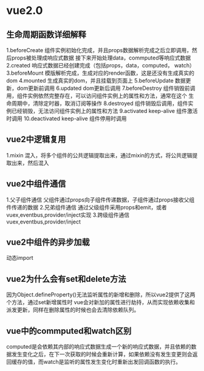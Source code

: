 # vue2.0

## 生命周期函数详细解释
1.beforeCreate  组件实例初始化完成，并且props数据解析完成之后立即调用，然后props被处理成响应式数据
接下来开始处理data，commputed等响应式数据
2.created  响应式数据已经创建完成（包括props，data，computed， watch）
3.beforeMount  模版解析完成，生成对应的render函数，这是还没有生成真实的dom
4.mounted  生成真实的dom，并且挂载到页面上
5.beforeUpdate  数据更新，dom更新前调用
6.updated  dom更新后调用
7.beforeDestroy  组件销毁前调用，组件实例依然完整存在，可以访问组件实例上的属性和方法，通常在这个
生命周期中，清除定时器，取消订阅等操作
8.destroyed  组件销毁后调用，组件实例已经销毁，无法访问组件实例上的属性和方法
9.activated  keep-alive 组件激活时调用
10.deactivated  keep-alive 组件停用时调用

## vue2中逻辑复用
1.mixin  混入，将多个组件的公共逻辑提取出来，通过mixin的方式，将公共逻辑提取出来，然后混入

## vue2中组件通信
1.父子组件通信  父组件通过props向子组件传递数据，子组件通过props接收父组件传递的数据
2.兄弟组件通信  通过父级组件采用props和emit，或者vuex,eventbus,provider/inject实现
3.跨级组件通信  vuex,eventbus,provider/inject

## vue2中组件的异步加载
动态import

## vue2为什么会有set和delete方法

因为Object.defineProperty()无法监听属性的新增和删除，所以vue2提供了这两个方法，通过set新增属性时
vue会对新加的属性进行劫持，从而实现依赖收集和派发更新，同样在删除属性的时候也会去清除依赖队列。

## vue中的commputed和watch区别

computed是会依赖其内部的响应式数据生成一个新的响应式数据，并且依赖的数据发生变化之后，在下一次获取的时候会重新计算，如果依赖没有发生变更则会返回缓存的值，而watch是监听的属性发生变化时重新出发回调函数的执行。
